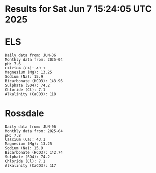 # Results for Sat Jun  7 15:24:05 UTC 2025
# ELS
```
Daily data from: JUN-06
Monthly data from: 2025-04
pH: 7.6
Calcium (Ca): 43.1
Magnesium (Mg): 13.25
Sodium (Na): 15.9
Bicarbonate (HCO3): 143.96
Sulphate (SO4): 74.2
Chloride (Cl): 7.1
Alkalinity (CaCO3): 118
```
# Rossdale
```
Daily data from: JUN-06
Monthly data from: 2025-04
pH: 7.8
Calcium (Ca): 43.1
Magnesium (Mg): 13.25
Sodium (Na): 15.9
Bicarbonate (HCO3): 142.74
Sulphate (SO4): 74.2
Chloride (Cl): 7.1
Alkalinity (CaCO3): 117
```
